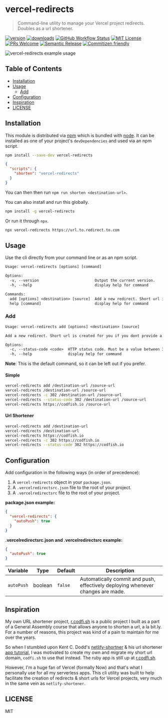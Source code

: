 # vercel-redirects

> Command-line utility to manage your Vercel project redirects. Doubles as a url shortener.

[![version][version-badge]][package] [![downloads][downloads-badge]][npmcharts]
[![GitHub Workflow Status][actions-badge]][actions-badge] [![MIT License][license-badge]][license]
[![PRs Welcome][prs-badge]][prs] [![Semantic Release][semantic-release-badge]][semantic-release]
[![Commitizen friendly][commitizen-badge]][commitizen]

![vercel-redirects example usage](https://cl.ly/56dc56e87ac2/Screen%2520Recording%25202020-04-26%2520at%252008.59%2520AM.gif 'Example Usage')

## Table of Contents

<!-- START doctoc generated TOC please keep comment here to allow auto update -->
<!-- DON'T EDIT THIS SECTION, INSTEAD RE-RUN doctoc TO UPDATE -->

- [Installation](#installation)
- [Usage](#usage)
  - [Add](#add)
- [Configuration](#configuration)
- [Inspiration](#inspiration)
- [LICENSE](#license)

<!-- END doctoc generated TOC please keep comment here to allow auto update -->

## Installation

This module is distributed via [npm](https://www.npmjs.com) which is bundled with
[node](https://nodejs.org/en/). It can be installed as one of your project's `devDependencies` and
used via an npm script.

```sh
npm install --save-dev vercel-redirects
```

```json
{
  "scripts": {
    "shorten": "vercel-redirects"
  }
}
```

You can then then run `npm run shorten <destination-url>`.

You can also install and run this globally.

```sh
npm install -g vercel-redirects
```

Or run it through `npx`.

```sh
npx vercel-redirects https://url.to.redirect.to.com
```

## Usage

Use the cli directly from your command line or as an npm script.

```txt
Usage: vercel-redirects [options] [command]

Options:
  -v, --version                         Output the current version.
  -h, --help                            display help for command

Commands:
  add [options] <destination> [source]  Add a new redirect. Short url is created for you if you dont provide a source.
  help [command]                        display help for command
```

### Add

```txt
Usage: vercel-redirects add [options] <destination> [source]

Add a new redirect. Short url is created for you if you dont provide a source.

Options:
  -c, --status-code <code>  HTTP status code. Must be a value between 301-308.
  -h, --help                display help for command
```

**Note**: This is the default command, so it can be left out if you prefer.

#### Simple

```sh
vercel-redirects add /destination-url /source-url
vercel-redirects /destination-url /source-url
vercel-redirects -c 302 /destination-url /source-url
vercel-redirects --status-code 302 /destination-url /source-url
vercel-redirects https://codfish.io /source-url
```

#### Url Shortener

```sh
vercel-redirects add /destination-url
vercel-redirects /destination-url
vercel-redirects https://codfish.io
vercel-redirects -c 302 https://codfish.io
vercel-redirects --status-code 302 https://codfish.io
```

## Configuration

Add configuration in the following ways (in order of precedence):

1. A `vercel-redirects` object in your `package.json`.
1. A `.vercelredirectsrc.json` file to the root of your project.
1. A `.vercelredirectsrc` file to the root of your project.

**package.json example:**

```json
{
  "vercel-redirects": {
    "autoPush": true
  }
}
```

**.vercelredirectsrc.json and .vercelredirectsrc example:**

```json
{
  "autoPush": true
}
```

| Variable   | Type    | Default | Description                                                                     |
| ---------- | ------- | ------- | ------------------------------------------------------------------------------- |
| `autoPush` | boolean | `false` | Automatically commit and push, effectively deploying whenever changes are made. |

## Inspiration

My own URL shortener project, [r.codfi.sh](http://r.codfi.sh) is a public project I built as a part
of a General Assembly course that allows anyone to shorten a url, a la bit.ly. For a number of
reasons, this project was kind of a pain to maintain for me over the years.

So when I stumbled upon Kent C. Dodd's
[netlify-shortner](https://github.com/kentcdodds/netlify-shortener) & his url shortener
[app tutorial](https://www.youtube.com/watch?v=HL6paXyx6hM), I was motivated to create my own and
migrate my short url domain, `codfi.sh` to use that instead. The ruby app is still up at
[r.codfi.sh](http://r.codfi.sh).

However, I'm a huge fan of Vercel (formally Now) and that's what I personally use for all my
serverless apps. This cli utility was built to help facilitate the creation of redirects & short
urls for Vercel projects, very much in the same vein as `netlify-shortener`.

## LICENSE

MIT

[npm]: https://www.npmjs.com/
[node]: https://nodejs.org
[semantic-release]: https://github.com/semantic-release/semantic-release
[semantic-release-badge]:
  https://img.shields.io/badge/%20%20%F0%9F%93%A6%F0%9F%9A%80-semantic--release-e10079.svg?style=flat-square
[prs]: http://makeapullrequest.com
[prs-badge]: https://img.shields.io/badge/PRs-welcome-brightgreen.svg?style=flat-square
[commitizen]: http://commitizen.github.io/cz-cli/
[commitizen-badge]:
  https://img.shields.io/badge/commitizen-friendly-brightgreen.svg?style=flat-square
[npmcharts]: http://npmcharts.com/compare/vercel-redirects
[version-badge]: https://img.shields.io/npm/v/vercel-redirects.svg?style=flat-square
[package]: https://www.npmjs.com/package/vercel-redirects
[downloads-badge]: https://img.shields.io/npm/dm/vercel-redirects.svg?style=flat-square
[license-badge]: https://img.shields.io/npm/l/vercel-redirects.svg?style=flat-square
[license]: https://github.com/codfish/vercel-redirects/blob/master/LICENSE
[actions]: https://github.com/codfish/vercel-redirects/actions
[actions-badge]:
  https://img.shields.io/github/workflow/status/codfish/vercel-redirects/Release/master?style=flat-square
